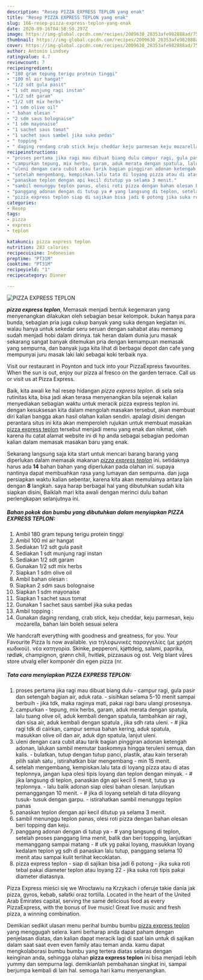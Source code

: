 ```yaml
---
description: "Resep PIZZA EXPRESS TEPLON yang enak"
title: "Resep PIZZA EXPRESS TEPLON yang enak"
slug: 166-resep-pizza-express-teplon-yang-enak
date: 2020-09-16T04:58:50.297Z
image: https://img-global.cpcdn.com/recipes/2009630_28353afe982888ad/751x532cq70/pizza-express-teplon-foto-resep-utama.jpg
thumbnail: https://img-global.cpcdn.com/recipes/2009630_28353afe982888ad/751x532cq70/pizza-express-teplon-foto-resep-utama.jpg
cover: https://img-global.cpcdn.com/recipes/2009630_28353afe982888ad/751x532cq70/pizza-express-teplon-foto-resep-utama.jpg
author: Antonio Lindsey
ratingvalue: 4.7
reviewcount: 7
recipeingredient:
- "180 gram tepung terigu protein tinggi"
- "100 ml air hangat"
- "1/2 sdt gula pasit"
- "1 sdt munjung ragi instan"
- "1/2 sdt garam"
- "1/2 sdt mix herbs"
- "1 sdm olive oil"
- " bahan olesan "
- "2 sdm saus bolognaise"
- "1 sdm mayonaise"
- "1 sachet saus tomat"
- "1 sachet saus sambel jika suka pedas"
- " topping "
- " daging rendang crab stick keju cheddar keju parmesan keju mozarella bahan lain boleh sesuai selera"
recipeinstructions:
- "proses pertama jika ragi mau dibuat biang dulu campur ragi, gula pasir dan setengah bagian air, aduk rata. sisihkan selama 5-10 menit sampai berbuih jika tdk, maka raginya mati, pakai ragi baru ulangi prosesnya."
- "campurkan tepung, mix herbs, garam, aduk merata dengan spatula, lalu tuang olive oil, aduk kembali dengan spatula, tambahkan air ragi, dan sisa air, aduk kembali dengan spatula , jika sdh rata uleni. # jika ragi tdk di cairkan, campur semua bahan kering, aduk spatula, masukkan olive oil dan air, aduk dgn spatula, lanjut uleni."
- "uleni dengan cara cubit atau tarik bagian pinggiran adonan ketengah adonan, lalukan sambil memutar baskomnya hingga teruleni semua, dan kalis. bulatkan, tutup dengan tutup panci, plastik, atau kain terserah pilih salah satu , istirahatkan biar mengembang min 15 menit."
- "setelah mengembang, kempiskan.lalu tata di loyang pizza atau di atas teplonnya, jangan lupa olesi tipis loyang dan teplon dengan minyak. # jika langsung di teplon, panaskan dgn api kecil 5 menit, tutup ya teplonnya. lalu balik adonan siap olesi bahan olesan. lanjutkan pemanggangan 10 menit. # jika di loyang setelah di tata diloyang tusuk- tusuk dengan garpu. istirahatkan sambil menunggu teplon panas"
- "panaskan teplon dengan api kecil ditutup ya selama 3 menit."
- "sambil menunggu teplon panas, olesi roti pizza dengan bahan olesan beri topping dan keju."
- "panggang adonan dengan di tutup ya # yang langsung di teplon, setelah proses panggang lima menit, balik dan beri toppping, lanjutkan memanggang sampai matang # utk yg pakai loyang, masukkan loyang kedalam teplon yg sdh di panaskan lalu tutup, panggang selama 10 menit atau sampai kulit terlihat kecoklatan."
- "pizza express teplon siap di sajikan bisa jadi 6 potong jika suka roti tebal pakai diameter teplon atau loyang 22 jika suka roti tipis pakai diameter diatasnya."
categories:
- Resep
tags:
- pizza
- express
- teplon

katakunci: pizza express teplon 
nutrition: 283 calories
recipecuisine: Indonesian
preptime: "PT31M"
cooktime: "PT31M"
recipeyield: "1"
recipecategory: Dinner

---
```



![PIZZA EXPRESS TEPLON](https://img-global.cpcdn.com/recipes/2009630_28353afe982888ad/751x532cq70/pizza-express-teplon-foto-resep-utama.jpg)

<b><i>pizza express teplon</i></b>, Memasak menjadi bentuk kegemaran yang menyenangkan dilakukan oleh sebagian besar kelompok. bukan hanya para bunda, sebagian pria juga cukup banyak yang suka dengan kegiatan ini. walau hanya untuk sekedar seru seruan dengan sahabat atau memang sudah menjadi hobi dalam dirinya. tak heran dalam dunia juru masak sekarang sangat banyak ditemukan pria dengan kemampuan memasak yang sempurna, dan banyak juga kita lihat di berbagai depot dan cafe yang mempunyai juru masak laki laki sebagai koki terbaik nya.

Visit our restaurant in Poynton and tuck into your PizzaExpress favourites. When the sun is out, enjoy our pizza al fresco on the garden terrace. Call us or visit us at Pizza Express.

Baik, kita awali ke hal resep hidangan <i>pizza express teplon</i>. di sela sela rutinitas kita, bisa jadi akan terasa menyenangkan bila sejenak kalian menyediakan sebagian waktu untuk meracik pizza express teplon ini. dengan kesuksesan kita dalam mengolah masakan tersebut, akan membuat diri kalian bangga akan hasil olahan kalian sendiri. apalagi disini dengan perantara situs ini kita akan memperoleh rujukan untuk membuat masakan <u>pizza express teplon</u> tersebut menjadi menu yang enak dan nikmat, oleh karena itu catat alamat website ini di hp anda sebagai sebagian pedoman kalian dalam memasak masakan baru yang enak.


Sekarang langsung saja kita start untuk mencari barang barang yang diperlukan dalam memasak makanan <u><i>pizza express teplon</i></u> ini. setidaknya harus ada <b>14</b> bahan bahan yang diperlukan pada olahan ini. supaya nantinya dapat membuahkan rasa yang lumayan dan sempurna. dan juga persiapkan waktu kalian sebentar, karena kita akan memulainya antara lain dengan <b>8</b> langkah. saya harap berbagai hal yang dibutuhkan sudah kita siapkan disini, Baiklah mari kita awali dengan merinci dulu bahan perlengkapan selanjutnya ini.

<!--inarticleads1-->

##### Bahan pokok dan bumbu yang dibutuhkan dalam menyiapkan PIZZA EXPRESS TEPLON:

1. Ambil 180 gram tepung terigu protein tinggi
1. Ambil 100 ml air hangat
1. Sediakan 1/2 sdt gula pasit
1. Sediakan 1 sdt munjung ragi instan
1. Sediakan 1/2 sdt garam
1. Gunakan 1/2 sdt mix herbs
1. Siapkan 1 sdm olive oil
1. Ambil  bahan olesan :
1. Siapkan 2 sdm saus bolognaise
1. Siapkan 1 sdm mayonaise
1. Siapkan 1 sachet saus tomat
1. Gunakan 1 sachet saus sambel jika suka pedas
1. Ambil  topping :
1. Gunakan  daging rendang, crab stick, keju cheddar, keju parmesan, keju mozarella, bahan lain boleh sesuai selera


We handcraft everything with goodness and greatness, for you. Your Favourite Pizza Is now available. για τηλεφωνικές παραγγελίες (με χρήση κωδικού). νέα κατηγορία. Skinke, pepperoni, kjøttdeig, salami, paprika, rødløk, champignon, grønn chili, hvitløk, pizzasaus og ost. Velg blant våres store utvalg eller komponér din egen pizza (nr. 

<!--inarticleads2-->

##### Tata cara menyiapkan PIZZA EXPRESS TEPLON:

1. proses pertama jika ragi mau dibuat biang dulu - campur ragi, gula pasir dan setengah bagian air, aduk rata. - sisihkan selama 5-10 menit sampai berbuih - jika tdk, maka raginya mati, pakai ragi baru ulangi prosesnya.
1. campurkan - tepung, mix herbs, garam, aduk merata dengan spatula, lalu tuang olive oil, aduk kembali dengan spatula, tambahkan air ragi, dan sisa air, aduk kembali dengan spatula , jika sdh rata uleni. - # jika ragi tdk di cairkan, campur semua bahan kering, aduk spatula, masukkan olive oil dan air, aduk dgn spatula, lanjut uleni.
1. uleni dengan cara cubit atau tarik bagian pinggiran adonan ketengah adonan, lalukan sambil memutar baskomnya hingga teruleni semua, dan kalis. - bulatkan, tutup dengan tutup panci, plastik, atau kain terserah pilih salah satu , istirahatkan biar mengembang - min 15 menit.
1. setelah mengembang, kempiskan.lalu tata di loyang pizza atau di atas teplonnya, jangan lupa olesi tipis loyang dan teplon dengan minyak. - # jika langsung di teplon, panaskan dgn api kecil 5 menit, tutup ya teplonnya. - lalu balik adonan siap olesi bahan olesan. lanjutkan pemanggangan 10 menit. - # jika di loyang setelah di tata diloyang tusuk- tusuk dengan garpu. - istirahatkan sambil menunggu teplon panas
1. panaskan teplon dengan api kecil ditutup ya selama 3 menit.
1. sambil menunggu teplon panas, olesi roti pizza dengan bahan olesan beri topping dan keju.
1. panggang adonan dengan di tutup ya - # yang langsung di teplon, setelah proses panggang lima menit, balik dan beri toppping, lanjutkan memanggang sampai matang - # utk yg pakai loyang, masukkan loyang kedalam teplon yg sdh di panaskan lalu tutup, panggang selama 10 menit atau sampai kulit terlihat kecoklatan.
1. pizza express teplon - siap di sajikan bisa jadi 6 potong - jika suka roti tebal pakai diameter teplon atau loyang 22 - jika suka roti tipis pakai diameter diatasnya.


Pizza Express mieści się we Wrocławiu na Krzykach i oferuje takie dania jak pizza, gyros, kebab, sałatki oraz tortilla. Located in the heart of the United Arab Emirates capital, serving the same delicious food as every PizzaExpress, with the bonus of live music! Great live music and fresh pizza, a winning combination. 

Demikian sedikit ulasan menu perihal bumbu bumbu <u>pizza express teplon</u> yang menggugah selera. kami berharap anda dapat paham dengan penjelasan diatas, dan kalian dapat meracik lagi di saat lain untuk di sajikan dalam saat saat even even family atau teman anda. kamu dapat mengkolaborasi bumbu bumbu yang tertera diatas selaras dengan keinginan anda, sehingga olahan <b>pizza express teplon</b> ini bisa menjadi lebih yummy dan sempurna lagi. demikianlah pembahasan singkat ini, sampai berjumpa kembali di lain hal. semoga hari kamu menyenangkan.
